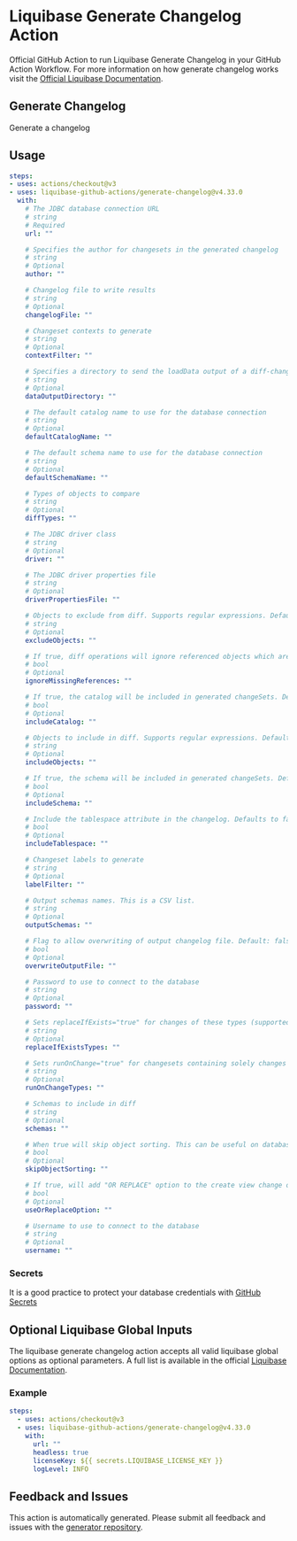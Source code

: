 # Liquibase Generate Changelog Action
Official GitHub Action to run Liquibase Generate Changelog in your GitHub Action Workflow. For more information on how generate changelog works visit the [Official Liquibase Documentation](https://docs.liquibase.com/commands/home.html).
## Generate Changelog
Generate a changelog
## Usage
```yaml
steps:
- uses: actions/checkout@v3
- uses: liquibase-github-actions/generate-changelog@v4.33.0
  with:
    # The JDBC database connection URL
    # string
    # Required
    url: ""

    # Specifies the author for changesets in the generated changelog
    # string
    # Optional
    author: ""

    # Changelog file to write results
    # string
    # Optional
    changelogFile: ""

    # Changeset contexts to generate
    # string
    # Optional
    contextFilter: ""

    # Specifies a directory to send the loadData output of a diff-changelog/generate-changelog command as a CSV file.
    # string
    # Optional
    dataOutputDirectory: ""

    # The default catalog name to use for the database connection
    # string
    # Optional
    defaultCatalogName: ""

    # The default schema name to use for the database connection
    # string
    # Optional
    defaultSchemaName: ""

    # Types of objects to compare
    # string
    # Optional
    diffTypes: ""

    # The JDBC driver class
    # string
    # Optional
    driver: ""

    # The JDBC driver properties file
    # string
    # Optional
    driverPropertiesFile: ""

    # Objects to exclude from diff. Supports regular expressions. Defaults to null.
    # string
    # Optional
    excludeObjects: ""

    # If true, diff operations will ignore referenced objects which are not found in a snapshot.
    # bool
    # Optional
    ignoreMissingReferences: ""

    # If true, the catalog will be included in generated changeSets. Defaults to false.
    # bool
    # Optional
    includeCatalog: ""

    # Objects to include in diff. Supports regular expressions. Defaults to null.
    # string
    # Optional
    includeObjects: ""

    # If true, the schema will be included in generated changeSets. Defaults to false.
    # bool
    # Optional
    includeSchema: ""

    # Include the tablespace attribute in the changelog. Defaults to false.
    # bool
    # Optional
    includeTablespace: ""

    # Changeset labels to generate
    # string
    # Optional
    labelFilter: ""

    # Output schemas names. This is a CSV list.
    # string
    # Optional
    outputSchemas: ""

    # Flag to allow overwriting of output changelog file. Default: false
    # bool
    # Optional
    overwriteOutputFile: ""

    # Password to use to connect to the database
    # string
    # Optional
    password: ""

    # Sets replaceIfExists="true" for changes of these types (supported types: createProcedure, createView)
    # string
    # Optional
    replaceIfExistsTypes: ""

    # Sets runOnChange="true" for changesets containing solely changes of these types (e. g. createView, createProcedure, ...).
    # string
    # Optional
    runOnChangeTypes: ""

    # Schemas to include in diff
    # string
    # Optional
    schemas: ""

    # When true will skip object sorting. This can be useful on databases that have a lot of packages/procedures that are linked to each other
    # bool
    # Optional
    skipObjectSorting: ""

    # If true, will add "OR REPLACE" option to the create view change object
    # bool
    # Optional
    useOrReplaceOption: ""

    # Username to use to connect to the database
    # string
    # Optional
    username: ""

```

### Secrets
It is a good practice to protect your database credentials with [GitHub Secrets](https://docs.github.com/en/actions/security-guides/encrypted-secrets)

## Optional Liquibase Global Inputs
The liquibase generate changelog action accepts all valid liquibase global options as optional parameters. A full list is available in the official [Liquibase Documentation](https://docs.liquibase.com/parameters/command-parameters.html).

### Example
```yaml
steps:
  - uses: actions/checkout@v3
  - uses: liquibase-github-actions/generate-changelog@v4.33.0
    with:
      url: ""
      headless: true
      licenseKey: ${{ secrets.LIQUIBASE_LICENSE_KEY }}
      logLevel: INFO
```

## Feedback and Issues
This action is automatically generated. Please submit all feedback and issues with the [generator repository](https://github.com/liquibase/github-action-generator/issues).
